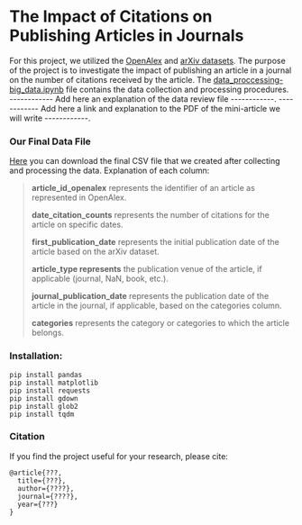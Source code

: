 # The Impact of Citations on Publishing Articles in Journals

For this project, we utilized the [OpenAlex](https://openalex.org/) and [arXiv datasets](https://www.kaggle.com/datasets/Cornell-University/arxiv).
The purpose of the project is to investigate the impact of publishing an article in a journal on the number of citations
received by the article. The [data_proccessing-big_data.ipynb](./data_proccessing-big_data.ipynb) file contains the data
collection and processing procedures. ------------ Add here an explanation of the data review file ------------.
------------ Add here a link and explanation to the PDF of the mini-article we will write ------------.


### Our Final Data File

[Here](https://drive.google.com/file/d/1SOhHDliVwSn6BxNU5vgritdiuqNTAqpf/view?usp=sharing) you can download the final CSV file that we created after collecting and processing the data. 
Explanation of each column:
<br/>
> **article_id_openalex** represents the identifier of an article as represented in OpenAlex.
> 
> **date_citation_counts** represents the number of citations for the article on specific dates.
> 
> **first_publication_date** represents the initial publication date of the article based on the arXiv dataset.
> 
> **article_type represents** the publication venue of the article, if applicable (journal, NaN, book, etc.).
> 
> **journal_publication_date** represents the publication date of the article in the journal, if applicable, based on the categories column.
> 
> **categories** represents the category or categories to which the article belongs.



### Installation:
```
pip install pandas
pip install matplotlib
pip install requests
pip install gdown
pip install glob2
pip install tqdm
```


### Citation
If you find the project useful for your research, please cite:
```
@article{???,
  title={???},
  author={????},
  journal={????},
  year={???}
}
```